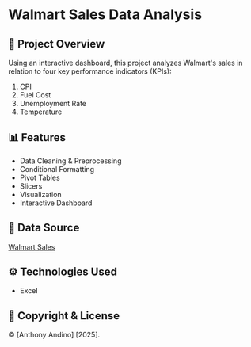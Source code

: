 # Walmart Sales Data Analysis

## 📌 Project Overview
Using an interactive dashboard, this project analyzes Walmart's sales in relation to four key performance indicators (KPIs):
1. CPI
2. Fuel Cost
3. Unemployment Rate
4. Temperature

## 📊 Features
- Data Cleaning & Preprocessing
- Conditional Formatting
- Pivot Tables
- Slicers
- Visualization 
- Interactive Dashboard

## 📁 Data Source
[Walmart Sales](https://www.kaggle.com/datasets/mikhail1681/walmart-sales?resource=download)

## ⚙️ Technologies Used
- Excel

## 📜 Copyright & License  
© [Anthony Andino] [2025].
